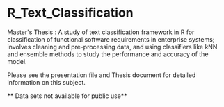 # R_Text_Classification
Master's Thesis :  A study of text classification framework in R for classification of functional software requirements in enterprise systems; involves cleaning and pre-processing data, and using classifiers like kNN and ensemble methods to study the performance and accuracy of the model.

Please see the presentation file and Thesis document for detailed information on this subject.

** Data sets not available for public use**
